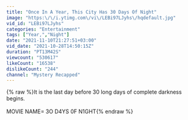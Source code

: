 ```yaml
---
title: "Once In A Year, This City Has 30 Days Of Night"
image: "https:\/\/i.ytimg.com\/vi\/LEBi97LJyhs\/hqdefault.jpg"
vid_id: "LEBi97LJyhs"
categories: "Entertainment"
tags: ["Year,","Night"]
date: "2021-11-10T21:27:51+03:00"
vid_date: "2021-10-28T14:50:15Z"
duration: "PT13M42S"
viewcount: "530617"
likeCount: "16538"
dislikeCount: "244"
channel: "Mystery Recapped"
---
```

{% raw %}It is the last day before 30 long days of complete darkness begins.<br /><br />MOVIE NAME= 3O D4YS 0F N1GHT{% endraw %}
